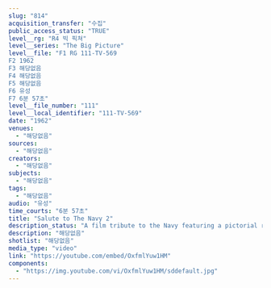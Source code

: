 ```yaml
---
slug: "814"
acquisition_transfer: "수집"
public_access_status: "TRUE"
level__rg: "R4 빅 픽쳐"
level__series: "The Big Picture"
level__file: "F1 RG 111-TV-569
F2 1962
F3 해당없음
F4 해당없음
F5 해당없음
F6 유성
F7 6분 57초"
level__file_number: "111"
level__local_identifier: "111-TV-569"
date: "1962"
venues: 
  - "해당없음"
sources: 
  - "해당없음"
creators: 
  - "해당없음"
subjects: 
  - "해당없음"
tags: 
  - "해당없음"
audio: "유성"
time_courts: "6분 57초"
title: "Salute to The Navy 2"
description_status: "A film tribute to the Navy featuring a pictorial review of the Navy`s history its achievements and future role in the military establishment."
description: "해당없음"
shotlist: "해당없음"
media_type: "video"
link: "https://youtube.com/embed/OxfmlYuw1HM"
components: 
  - "https://img.youtube.com/vi/OxfmlYuw1HM/sddefault.jpg"
---
```

